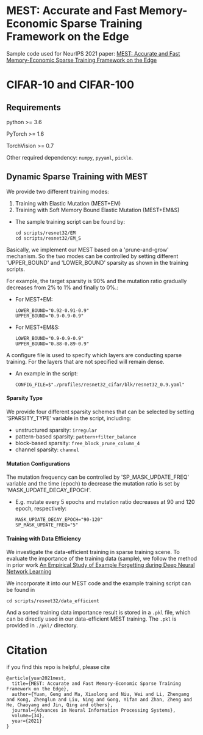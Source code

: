 # MEST: Accurate and Fast Memory-Economic Sparse Training Framework on the Edge
Sample code used for NeurIPS 2021 paper:
[MEST: Accurate and Fast Memory-Economic Sparse Training Framework on the Edge](https://arxiv.org/abs/2110.14032)


# CIFAR-10 and CIFAR-100

## Requirements

python >= 3.6

PyTorch >= 1.6

TorchVision >= 0.7

Other required dependency: `numpy`, `pyyaml`, `pickle`.


## Dynamic Sparse Training with MEST
We provide two different training modes:

1. Training with Elastic Mutation (MEST+EM)
2. Training with Soft Memory Bound Elastic Mutation (MEST+EM&S)

- The sample training script can be found by:
    ```
    cd scripts/resnet32/EM
    cd scripts/resnet32/EM_S
    ```

Basically, we implement our MEST based on a 'prune-and-grow' mechanism. 
So the two modes can be controlled by setting different 'UPPER_BOUND' and 'LOWER_BOUND' sparsity as shown in the training scripts.

For example, the target sparsity is 90% and the mutation ratio gradually decreases from 2% to 1% and finally to 0%.:
- For MEST+EM:
    
    ```
    LOWER_BOUND="0.92-0.91-0.9"
    UPPER_BOUND="0.9-0.9-0.9"
    ```
- For MEST+EM&S:
    ```
    LOWER_BOUND="0.9-0.9-0.9"
    UPPER_BOUND="0.88-0.89-0.9"
    ```

A configure file is used to specify which layers are conducting sparse training.
For the layers that are not specified will remain dense.
- An example in the script:
    ```
    CONFIG_FILE=$"./profiles/resnet32_cifar/blk/resnet32_0.9.yaml"
    ```

#### Sparsity Type
We provide four different sparsity schemes that can be selected by setting 'SPARSITY_TYPE' variable in the script, including:

- unstructured sparsity: ```irregular```
- pattern-based sparsity: ```pattern+filter_balance```
- block-based sparsity: ```free_block_prune_column_4```
- channel sparsity: ```channel```

#### Mutation Configurations
The mutation frequency can be controlled by 'SP_MASK_UPDATE_FREQ' variable
and the time (epoch) to decrease the mutation ratio is set by 'MASK_UPDATE_DECAY_EPOCH'.

- E.g. mutate every 5 epochs and mutation ratio decreases at 90 and 120 epoch, respectively:
    ```
    MASK_UPDATE_DECAY_EPOCH="90-120"
    SP_MASK_UPDATE_FREQ="5"
    ```

#### Training with Data Efficiency
We investigate the data-efficient training in sparse training scene.
To evaluate the importance of the training data (sample), 
we follow the method in prior work 
[An Empirical Study of Example Forgetting during Deep Neural Network Learning](https://arxiv.org/abs/1812.05159)

We incorporate it into our MEST code and the example training script can be found in
```
cd scripts/resnet32/data_efficient
```

And a sorted training data importance result is stored in a ```.pkl``` file, which can be directly used in our data-efficient MEST training.
The ```.pkl``` is provided in ```./pkl/``` directory.


# Citation
if you find this repo is helpful, please cite
```
@article{yuan2021mest,
  title={MEST: Accurate and Fast Memory-Economic Sparse Training Framework on the Edge},
  author={Yuan, Geng and Ma, Xiaolong and Niu, Wei and Li, Zhengang and Kong, Zhenglun and Liu, Ning and Gong, Yifan and Zhan, Zheng and He, Chaoyang and Jin, Qing and others},
  journal={Advances in Neural Information Processing Systems},
  volume={34},
  year={2021}
}

```

